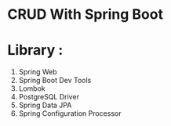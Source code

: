 # CRUD With Spring Boot
# Library :
1. Spring Web
2. Spring Boot Dev Tools
3. Lombok
4. PostgreSQL Driver
5. Spring Data JPA
6. Spring Configuration Processor
